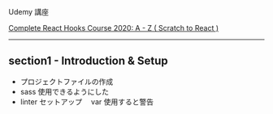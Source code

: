 Udemy 講座

[Complete React Hooks Course 2020: A - Z ( Scratch to React )](https://www.udemy.com/course/react-hooks-course/)

---

## section1 - Introduction & Setup

-   プロジェクトファイルの作成
-   sass 使用できるようにした
-   linter セットアップ　 var 使用すると警告
